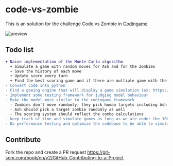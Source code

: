 # code-vs-zombie
This is an solution for the challenge Code vs Zombie in [Codingame](https://www.codingame.com/ide/puzzle/code-vs-zombies)

![preview](https://static.codingame.com/servlet/fileservlet?id=4769410464205&format=puzzle_cover)


## Todo list
```diff
+ Naive implementation of the Monte Carlo algorithm 
  + Simulate a game with random moves for Ash and for the Zombies
  + Save the history of each move
  + Update score every turn
  + Find the best scoring game and if there are multiple game with the same score pick the one that has less turns 
- Convert code into python
- Find a gaming engine that will display a game simulation (ex: https://www.pygame.org/)
- Implement some testing framework for judging model behaviour
- Make the model more similar to the codingame framework 
  - Zombies don't move randomly, they pick human targets including Ash
  - Ash should pick a target zombie randomly as well   
  - The scoring system should reflect the combo calculations
- keep track of time and simulate games as long as we are under the 100 ms instead of a predetermined number
- Do performance testing and optimize the codebase to be able to simulated more games during the 100 ms allowed in one turn
```
## Contribute
Fork the repo and create a PR request 
https://git-scm.com/book/en/v2/GitHub-Contributing-to-a-Project
